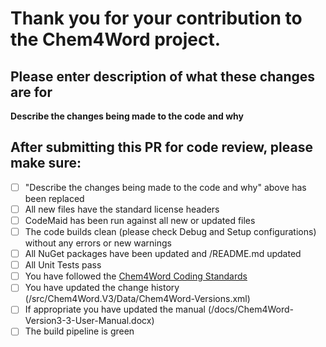# Thank you for your contribution to the Chem4Word project.

## Please enter description of what these changes are for
**Describe the changes being made to the code and why**

## After submitting this PR for code review, please make sure:
- [ ] "Describe the changes being made to the code and why" above has been replaced
- [ ] All new files have the standard license headers
- [ ] CodeMaid has been run against all new or updated files
- [ ] The code builds clean (please check Debug and Setup configurations) without any errors or new warnings
- [ ] All NuGet packages have been updated and /README.md updated
- [ ] All Unit Tests pass
- [ ] You have followed the [Chem4Word Coding Standards](https://chem4word.visualstudio.com/C4W-VNext/_wiki/wikis/C4W-VNext.wiki/2/Coding-Standards)
- [ ] You have updated the change history (/src/Chem4Word.V3/Data/Chem4Word-Versions.xml)
- [ ] If appropriate you have updated the manual (/docs/Chem4Word-Version3-3-User-Manual.docx)
- [ ] The build pipeline is green
